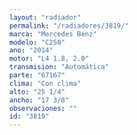 ```yaml
---
layout: "radiador"
permalink: "/radiadores/3819/"
marca: "Mercedes Benz"
modelo: "C250"
ano: "2014"
motor: "L4 1.8, 2.0"
transmision: "Automática"
parte: "67167"
clima: "Con clima"
alto: "25 1/4"
ancho: "17 3/8"
observaciones: ""
id: "3819"
---
```


